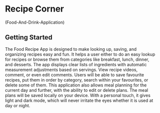 # Recipe Corner
(Food-And-Drink-Application)


## Getting Started




The Food Recipe App is designed to make looking up, saving, and organizing recipes easy and fun. It helps a user either to do an easy lookup for recipes or browse them from categories like breakfast, lunch, dinner, and desserts. The app displays clear lists of ingredients with automatic measurement adjustments based on servings. View recipe videos, comment, or even edit comments.
Users will be able to save favourite recipes, put them in order by category, search within your favourites, or delete some of them. This application also allows meal planning for the current day and further, with the ability to edit or delete plans. The meal plans will be saved locally on your device.
With a personal touch, it gives light and dark mode, which will never irritate the eyes whether it is used at day or night.
